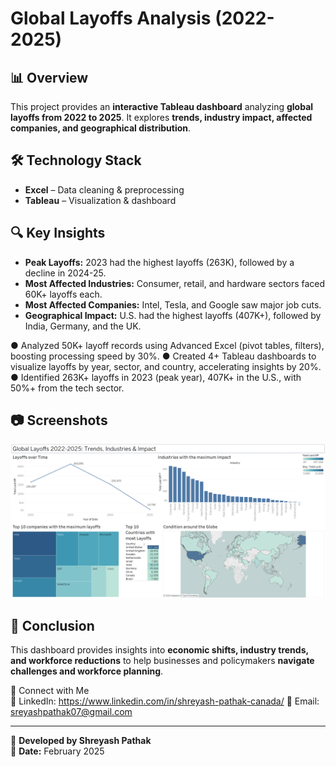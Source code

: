 # Global Layoffs Analysis (2022-2025)

## 📊 Overview

This project provides an **interactive Tableau dashboard** analyzing **global layoffs from 2022 to 2025**. It explores **trends, industry impact, affected companies, and geographical distribution**.

## 🛠 Technology Stack

- **Excel** – Data cleaning & preprocessing
- **Tableau** – Visualization & dashboard

## 🔍 Key Insights

- **Peak Layoffs:** 2023 had the highest layoffs (263K), followed by a decline in 2024-25.
- **Most Affected Industries:** Consumer, retail, and hardware sectors faced 60K+ layoffs each.
- **Most Affected Companies:** Intel, Tesla, and Google saw major job cuts.
- **Geographical Impact:** U.S. had the highest layoffs (407K+), followed by India, Germany, and the UK.

●	Analyzed 50K+ layoff records using Advanced Excel (pivot tables, filters), boosting processing speed by 30%.
●	Created 4+ Tableau dashboards to visualize layoffs by year, sector, and country, accelerating insights by 20%.
●	Identified 263K+ layoffs in 2023 (peak year), 407K+ in the U.S., with 50%+ from the tech sector.


## 📷 Screenshots

![Dashboard](Global%20Layoffs%20Analysis%20Dashboard.png)



## 📌 Conclusion

This dashboard provides insights into **economic shifts, industry trends, and workforce reductions** to help businesses and policymakers **navigate challenges and workforce planning**.

🚀 Connect with Me  
🔗 LinkedIn:  https://www.linkedin.com/in/shreyash-pathak-canada/
📧 Email: sreyashpathak07@gmail.com

---

🚀 **Developed by Shreyash Pathak**  
📅 **Date:** February 2025
